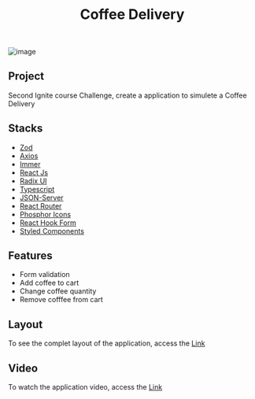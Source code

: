 <h1 align="center">Coffee Delivery</h1>
<br/>

![image](https://user-images.githubusercontent.com/53982668/215172405-00377582-89d0-4a21-8859-0ee1d32a0f97.png)


<h2>Project</h2>
<p>Second Ignite course Challenge, create a application to simulete a Coffee Delivery</p>

<h2>Stacks</h2>
<ul>
  <li><a href="https://github.com/colinhacks/zod">Zod</a></li>
  <li><a href="https://axios-http.com/ptbr/docs/intro">Axios</a></li>
  <li><a href="https://github.com/immerjs/immer">Immer</a></li>
  <li><a href="https://pt-br.reactjs.org/">React Js</a></li>
  <li><a href="https://www.radix-ui.com/">Radix UI</a></li>
  <li><a href="https://www.typescriptlang.org/">Typescript</a></li>
  <li><a href="https://www.npmjs.com/package/json-server">JSON-Server</a></li>
  <li><a href="https://reactrouter.com/en/main">React Router</a></li>
  <li><a href="https://phosphoricons.com/">Phosphor Icons</a></li>
  <li><a href="https://react-hook-form.com/">React Hook Form</a></li>
  <li><a href="https://styled-components.com/">Styled Components</a></li>
</ul>

<h2>Features</h2>
<ul>
  <li>Form validation</li>
  <li>Add coffee to cart</li>
  <li>Change coffee quantity</li>
  <li>Remove cofffee from cart</li>
</ul>

<h2>Layout</h2>
<p>To see the complet layout of the application, access the <a href="https://www.figma.com/file/UN6sV48M1v54rlxEK4H5Nx/Coffee-Delivery-(Copy)?node-id=0%3A1&t=pvtPlSytWCTU3Djc-0">Link</a></p>

<h2>Video</h2>
<p>To watch the application video, access the <a href="https://www.linkedin.com/posts/murilo-leme-de-souza_react-reactjs-developer-activity-7030927331292540928-8pGo?utm_source=share&utm_medium=member_desktop">Link<a/>
